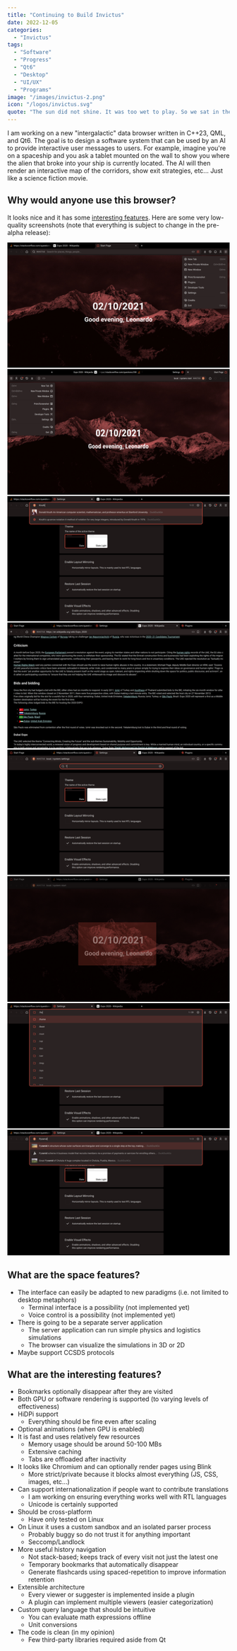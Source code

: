 ```yaml
---
title: "Continuing to Build Invictus"
date: 2022-12-05
categories:
  - "Invictus"
tags:
  - "Software"
  - "Progress"
  - "Qt6"
  - "Desktop"
  - "UI/UX"
  - "Programs"
image: "/images/invictus-2.png"
icon: "/logos/invictus.svg"
quote: "The sun did not shine. It was too wet to play. So we sat in the house. All that cold, cold, wet day. -- Dr. Seuss"
---
```


I am working on a new "intergalactic" data browser written in C++23, QML, and Qt6. The goal is to design a software system that can be used by an AI to provide interactive user messages to users. For example, imagine you're on a spaceship and you ask a tablet mounted on the wall to show you where the alien that broke into your ship is currently located. The AI will then render an interactive map of the corridors, show exit strategies, etc... Just like a science fiction movie.

## Why would anyone use this browser?

It looks nice and it has some [interesting features](#what-are-the-interesting-features). Here are some very low-quality screenshots (note that everything is subject to change in the pre-alpha release):

![ss](ss2.png)
![ss](ss1.png)
![ss](ss6.png)
![ss](ss8.png)
![ss](ss7.png)
![ss](ss9.png)
![ss](ss4.png)
![ss](ss5.png)

## What are the space features?

- The interface can easily be adapted to new paradigms (i.e. not limited to desktop metaphors)
  - Terminal interface is a possibility (not implemented yet)
  - Voice control is a possibility (not implemented yet)
- There is going to be a separate server application
  - The server application can run simple physics and logistics simulations
  - The browser can visualize the simulations in 3D or 2D
- Maybe support CCSDS protocols

## What are the interesting features?

- Bookmarks optionally disappear after they are visited
- Both GPU or software rendering is supported (to varying levels of effectiveness)
- HiDPi support
  - Everything should be fine even after scaling
- Optional animations (when GPU is enabled)
- It is fast and uses relatively few resources
  - Memory usage should be around 50-100 MBs
  - Extensive caching
  - Tabs are offloaded after inactivity
- It looks like Chromium and can optionally render pages using Blink
  - More strict/private because it blocks almost everything (JS, CSS, images, etc...)
- Can support internationalization if people want to contribute translations
  - I am working on ensuring everything works well with RTL languages
  - Unicode is certainly supported
- Should be cross-platform
  - Have only tested on Linux
- On Linux it uses a custom sandbox and an isolated parser process
  - Probably buggy so do not trust it for anything important
  - Seccomp/Landlock
- More useful history navigation
  - Not stack-based; keeps track of every visit not just the latest one
  - Temporary bookmarks that automatically disappear
  - Generate flashcards using spaced-repetition to improve information retention
- Extensible architecture
  - Every viewer or suggester is implemented inside a plugin
  - A plugin can implement multiple viewers (easier categorization)
- Custom query language that should be intuitive
  - You can evaluate math expressions offline
  - Unit conversions
- The code is clean (in my opinion)
  - Few third-party libraries required aside from Qt
